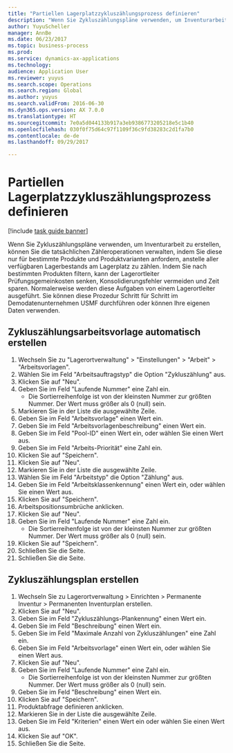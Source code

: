 ```yaml
--- 
title: "Partiellen Lagerplatzzykluszählungsprozess definieren"
description: "Wenn Sie Zykluszählungspläne verwenden, um Inventurarbeit zu erstellen, können Sie die tatsächlichen Zähleroperationen verwalten, indem Sie diese nur für bestimmte Produkte und Produktvarianten anfordern,  anstelle aller verfügbaren Lagerbestands am Lagerplatz zu zählen."
author: YuyuScheller
manager: AnnBe
ms.date: 06/23/2017
ms.topic: business-process
ms.prod: 
ms.service: dynamics-ax-applications
ms.technology: 
audience: Application User
ms.reviewer: yuyus
ms.search.scope: Operations
ms.search.region: Global
ms.author: yuyus
ms.search.validFrom: 2016-06-30
ms.dyn365.ops.version: AX 7.0.0
ms.translationtype: HT
ms.sourcegitcommit: 7e0a5d044133b917a3eb9386773205218e5c1b40
ms.openlocfilehash: 030f0f75d64c97f1109f36c9fd38283c2d1fa7b0
ms.contentlocale: de-de
ms.lasthandoff: 09/29/2017

---
```

# <a name="define-partial-location-cycle-counting-process"></a>Partiellen Lagerplatzzykluszählungsprozess definieren 

[!include [task guide banner](../../includes/task-guide-banner.md)]

Wenn Sie Zykluszählungspläne verwenden, um Inventurarbeit zu erstellen, können Sie die tatsächlichen Zähleroperationen verwalten, indem Sie diese nur für bestimmte Produkte und Produktvarianten anfordern,  anstelle aller verfügbaren Lagerbestands am Lagerplatz zu zählen. Indem Sie nach bestimmten Produkten filtern, kann der Lagerortleiter Prüfungsgemeinkosten senken, Konsolidierungsfehler vermeiden und Zeit sparen. Normalerweise werden diese Aufgaben von einem Lagerortleiter ausgeführt. Sie können diese Prozedur Schritt für Schritt im Demodatenunternehmen USMF durchführen oder können Ihre eigenen Daten verwenden.


## <a name="create-a-cycle-counting-work-template"></a>Zykluszählungsarbeitsvorlage automatisch erstellen
1. Wechseln Sie zu "Lagerortverwaltung" > "Einstellungen" > "Arbeit" > "Arbeitsvorlagen".
2. Wählen Sie im Feld "Arbeitsauftragstyp" die Option "Zykluszählung" aus.
3. Klicken Sie auf "Neu".
4. Geben Sie im Feld "Laufende Nummer" eine Zahl ein.
    * Die Sortierreihenfolge ist von der kleinsten Nummer zur größten Nummer. Der Wert muss größer als 0 (null) sein.  
5. Markieren Sie in der Liste die ausgewählte Zeile.
6. Geben Sie im Feld "Arbeitsvorlage" einen Wert ein.
7. Geben Sie im Feld "Arbeitsvorlagenbeschreibung" einen Wert ein.
8. Geben Sie im Feld "Pool-ID" einen Wert ein, oder wählen Sie einen Wert aus.
9. Geben Sie im Feld "Arbeits-Priorität" eine Zahl ein.
10. Klicken Sie auf "Speichern".
11. Klicken Sie auf "Neu".
12. Markieren Sie in der Liste die ausgewählte Zeile.
13. Wählen Sie im Feld "Arbeitstyp" die Option "Zählung" aus.
14. Geben Sie im Feld "Arbeitsklassenkennung" einen Wert ein, oder wählen Sie einen Wert aus.
15. Klicken Sie auf "Speichern".
16. Arbeitspositionsumbrüche anklicken.
17. Klicken Sie auf "Neu".
18. Geben Sie im Feld "Laufende Nummer" eine Zahl ein.
    * Die Sortierreihenfolge ist von der kleinsten Nummer zur größten Nummer. Der Wert muss größer als 0 (null) sein.  
19. Klicken Sie auf "Speichern".
20. Schließen Sie die Seite.
21. Schließen Sie die Seite.

## <a name="create-a-cycle-counting-plan"></a>Zykluszählungsplan erstellen
1. Wechseln Sie zu Lagerortverwaltung > Einrichten > Permanente Inventur > Permanenten Inventurplan erstellen.
2. Klicken Sie auf "Neu".
3. Geben Sie im Feld "Zykluszählungs-Plankennung" einen Wert ein.
4. Geben Sie im Feld "Beschreibung" einen Wert ein.
5. Geben Sie im Feld "Maximale Anzahl von Zykluszählungen" eine Zahl ein.
6. Geben Sie im Feld "Arbeitsvorlage" einen Wert ein, oder wählen Sie einen Wert aus.
7. Klicken Sie auf "Neu".
8. Geben Sie im Feld "Laufende Nummer" eine Zahl ein.
    * Die Sortierreihenfolge ist von der kleinsten Nummer zur größten Nummer. Der Wert muss größer als 0 (null) sein.  
9. Geben Sie im Feld "Beschreibung" einen Wert ein.
10. Klicken Sie auf "Speichern".
11. Produktabfrage definieren anklicken.
12. Markieren Sie in der Liste die ausgewählte Zeile.
13. Geben Sie im Feld "Kriterien" einen Wert ein oder wählen Sie einen Wert aus.
14. Klicken Sie auf "OK".
15. Schließen Sie die Seite.


